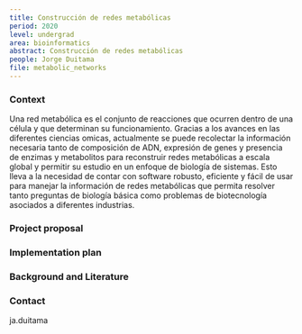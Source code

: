 ```yaml
---
title: Construcción de redes metabólicas
period: 2020
level: undergrad
area: bioinformatics
abstract: Construcción de redes metabólicas
people: Jorge Duitama
file: metabolic_networks
---
```


### Context

Una red metabólica es el conjunto de reacciones que ocurren dentro de una célula y que determinan su funcionamiento. Gracias a los avances en las diferentes ciencias omicas, actualmente se puede recolectar la información necesaria tanto de composición de ADN, expresión de genes y presencia de enzimas y metabolitos para reconstruir redes metabólicas a escala global y permitir su estudio en un enfoque de biología de sistemas. Esto lleva a la necesidad de contar con software robusto, eficiente y fácil de usar para manejar la información de redes metabólicas que permita resolver tanto preguntas de biología básica como problemas de biotecnología asociados a diferentes industrias.

### Project proposal

### Implementation plan

### Background and Literature

### Contact

ja.duitama